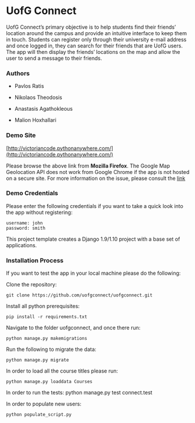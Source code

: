# UofG Connect


UofG Connect’s primary objective is to help students find their friends’ location
  around the campus and provide an intuitive interface to keep them in touch.
  Students can register only through their university e-mail address and once logged in,
  they can search for their friends that are UofG users.
  The app will then display the friends’ locations on the map
  and allow the user to send a message to their friends.

### Authors

* Pavlos Ratis

* Nikolaos Theodosis

* Anastasis Agathokleous

* Malion Hoxhallari

### Demo Site
[http://victoriancode.pythonanywhere.com/](http://victoriancode.pythonanywhere.com/)

Please browse the above link from **Mozilla Firefox**. The Google Map Geolocation API does not work from Google Chrome if the app is not hosted on a secure site.
For more information on the issue, please consult the [link](https://sites.google.com/a/chromium.org/dev/Home/chromium-security/deprecating-powerful-features-on-insecure-origins)

### Demo Credentials

Please enter the following credentials if you want to take a quick look into the app without registering:

    username: john
    password: smith

This project template creates a Django 1.9/1.10 project with a base set of applications.


### Installation Process

If you want to test the app in your local machine please do the following:

Clone the repository:

    git clone https://github.com/uofgconnect/uofgconnect.git

Install all python prerequisites:

    pip install -r requirements.txt

Navigate to the folder uofgconnect, and once there run:

    python manage.py makemigrations

Run the following to migrate the data:

    python manage.py migrate

In order to load all the course titles please run:

    python manage.py loaddata Courses

In order to run the tests:
    python manage.py test connect.test

In order to populate new users: 

    python populate_script.py

